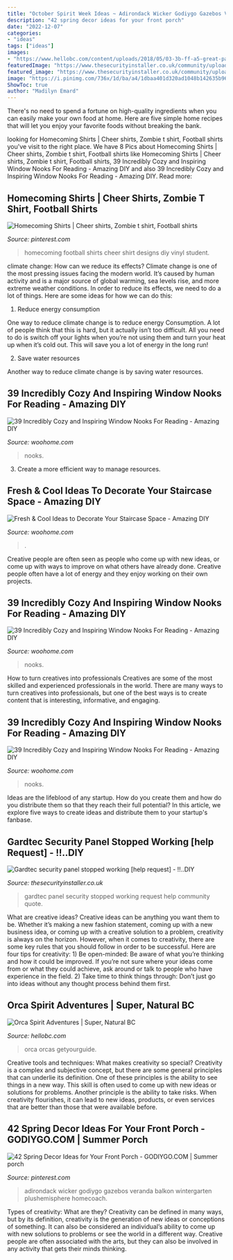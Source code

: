 ```yaml
---
title: "October Spirit Week Ideas ~ Adirondack Wicker Godiygo Gazebos Veranda Balkon Wintergarten Plushemisphere Homecoach"
description: "42 spring decor ideas for your front porch"
date: "2022-12-07"
categories:
- "ideas"
tags: ["ideas"]
images:
- "https://www.hellobc.com/content/uploads/2018/05/03-3b-ff-a5-great-pacific-adventures-1024x680.jpg"
featuredImage: "https://www.thesecurityinstaller.co.uk/community/uploads/monthly_2017_10/7306a99c-4887-4eab-8657-828dd6ed472f.jpg.51ecd85681614c9766d9e8b81093fce3.jpg"
featured_image: "https://www.thesecurityinstaller.co.uk/community/uploads/monthly_2017_10/7306a99c-4887-4eab-8657-828dd6ed472f.jpg.51ecd85681614c9766d9e8b81093fce3.jpg"
image: "https://i.pinimg.com/736x/1d/ba/a4/1dbaa401d320ad1048b142635b96cf0d.jpg"
ShowToc: true
author: "Madilyn Emard"
---
```



There's no need to spend a fortune on high-quality ingredients when you can easily make your own food at home. Here are five simple home recipes that will let you enjoy your favorite foods without breaking the bank.

	

		
looking for Homecoming Shirts | Cheer shirts, Zombie t shirt, Football shirts you've visit to the right place. We have 8 Pics about Homecoming Shirts | Cheer shirts, Zombie t shirt, Football shirts like Homecoming Shirts | Cheer shirts, Zombie t shirt, Football shirts, 39 Incredibly Cozy and Inspiring Window Nooks For Reading - Amazing DIY and also 39 Incredibly Cozy and Inspiring Window Nooks For Reading - Amazing DIY. Read more:
		
    
## Homecoming Shirts | Cheer Shirts, Zombie T Shirt, Football Shirts

<img loading=lazy src="https://i.pinimg.com/736x/be/8e/0b/be8e0b9668580c690c3a601edd2f0476--cheer-shirts-football-shirts.jpg" onerror="this.onerror=null;this.src='https://tse4.mm.bing.net/th?id=OIP.5E6DUC-VnqWsAbPE4kjEywHaJ3&amp;pid=15.1';" alt="Homecoming Shirts | Cheer shirts, Zombie t shirt, Football shirts">

_Source: pinterest.com_

>homecoming football shirts cheer shirt designs diy vinyl student. 

	

climate change: How can we reduce its effects?
Climate change is one of the most pressing issues facing the modern world. It’s caused by human activity and is a major source of global warming, sea levels rise, and more extreme weather conditions. In order to reduce its effects, we need to do a lot of things. Here are some ideas for how we can do this:
1) Reduce energy consumption

One way to reduce climate change is to reduce energy Consumption. A lot of people think that this is hard, but it actually isn’t too difficult. All you need to do is switch off your lights when you’re not using them and turn your heat up when it’s cold out. This will save you a lot of energy in the long run! 

2) Save water resources

Another way to reduce climate change is by saving water resources.

    
## 39 Incredibly Cozy And Inspiring Window Nooks For Reading - Amazing DIY

<img loading=lazy src="https://www.woohome.com/wp-content/uploads/2013/10/Inspiring-Window-Reading-Nook-13.jpg" onerror="this.onerror=null;this.src='https://tse3.mm.bing.net/th?id=OIP.PP8D9fqOztBXp_tLKg8rzAHaIN&amp;pid=15.1';" alt="39 Incredibly Cozy and Inspiring Window Nooks For Reading - Amazing DIY">

_Source: woohome.com_

>nooks. 

	

3. Create a more efficient way to manage resources.

    
## Fresh &amp; Cool Ideas To Decorate Your Staircase Space - Amazing DIY

<img loading=lazy src="https://www.woohome.com/wp-content/uploads/2016/10/need-ideas-to-decorate-staircase-space-6.jpg" onerror="this.onerror=null;this.src='https://tse2.mm.bing.net/th?id=OIP.TRX4oTO_jZ-a7h9FxgibrgHaLH&amp;pid=15.1';" alt="Fresh &amp; Cool Ideas to Decorate Your Staircase Space - Amazing DIY">

_Source: woohome.com_

>. 

	

Creative people are often seen as people who come up with new ideas, or come up with ways to improve on what others have already done. Creative people often have a lot of energy and they enjoy working on their own projects.

    
## 39 Incredibly Cozy And Inspiring Window Nooks For Reading - Amazing DIY

<img loading=lazy src="https://www.woohome.com/wp-content/uploads/2013/10/Inspiring-Window-Reading-Nook-20.jpg" onerror="this.onerror=null;this.src='https://tse1.mm.bing.net/th?id=OIP.CBXTc2XpnrEMKkF3laQtxAHaKN&amp;pid=15.1';" alt="39 Incredibly Cozy and Inspiring Window Nooks For Reading - Amazing DIY">

_Source: woohome.com_

>nooks. 

	

How to turn creatives into professionals
Creatives are some of the most skilled and experienced professionals in the world. There are many ways to turn creatives into professionals, but one of the best ways is to create content that is interesting, informative, and engaging.

    
## 39 Incredibly Cozy And Inspiring Window Nooks For Reading - Amazing DIY

<img loading=lazy src="https://www.woohome.com/wp-content/uploads/2013/10/Inspiring-Window-Reading-Nook-22.jpg" onerror="this.onerror=null;this.src='https://tse2.mm.bing.net/th?id=OIP.KOToYKdrrvvv8SpYxuOyLgHaIP&amp;pid=15.1';" alt="39 Incredibly Cozy and Inspiring Window Nooks For Reading - Amazing DIY">

_Source: woohome.com_

>nooks. 

	

Ideas are the lifeblood of any startup. How do you create them and how do you distribute them so that they reach their full potential? In this article, we explore five ways to create ideas and distribute them to your startup's fanbase.

    
## Gardtec Security Panel Stopped Working [help Request] - !!..DIY

<img loading=lazy src="https://www.thesecurityinstaller.co.uk/community/uploads/monthly_2017_10/7306a99c-4887-4eab-8657-828dd6ed472f.jpg.51ecd85681614c9766d9e8b81093fce3.jpg" onerror="this.onerror=null;this.src='https://tse3.mm.bing.net/th?id=OIP.UJ6aKacRq6SAhe7dwUKdvwHaNL&amp;pid=15.1';" alt="Gardtec security panel stopped working [help request] - !!..DIY">

_Source: thesecurityinstaller.co.uk_

>gardtec panel security stopped working request help community quote. 

	

What are creative ideas?
Creative ideas can be anything you want them to be. Whether it’s making a new fashion statement, coming up with a new business idea, or coming up with a creative solution to a problem, creativity is always on the horizon. However, when it comes to creativity, there are some key rules that you should follow in order to be successful. Here are four tips for creativity: 1) Be open-minded: Be aware of what you’re thinking and how it could be improved. If you’re not sure where your ideas come from or what they could achieve, ask around or talk to people who have experience in the field. 2) Take time to think things through: Don’t just go into ideas without any thought process behind them first.

    
## Orca Spirit Adventures | Super, Natural BC

<img loading=lazy src="https://www.hellobc.com/content/uploads/2018/05/03-3b-ff-a5-great-pacific-adventures-1024x680.jpg" onerror="this.onerror=null;this.src='https://tse1.mm.bing.net/th?id=OIP.4d-lYoSJzCoaLKQ6ciMpZwHaE6&amp;pid=15.1';" alt="Orca Spirit Adventures | Super, Natural BC">

_Source: hellobc.com_

>orca orcas getyourguide. 

	

Creative tools and techniques: What makes creativity so special?
Creativity is a complex and subjective concept, but there are some general principles that can underlie its definition. One of these principles is the ability to see things in a new way. This skill is often used to come up with new ideas or solutions for problems. Another principle is the ability to take risks. When creativity flourishes, it can lead to new ideas, products, or even services that are better than those that were available before.

    
## 42 Spring Decor Ideas For Your Front Porch - GODIYGO.COM | Summer Porch

<img loading=lazy src="https://i.pinimg.com/736x/1d/ba/a4/1dbaa401d320ad1048b142635b96cf0d.jpg" onerror="this.onerror=null;this.src='https://tse4.mm.bing.net/th?id=OIP.aSzNmprZ0nxWQGaEJcVMXQHaJ3&amp;pid=15.1';" alt="42 Spring Decor Ideas for Your Front Porch - GODIYGO.COM | Summer porch">

_Source: pinterest.com_

>adirondack wicker godiygo gazebos veranda balkon wintergarten plushemisphere homecoach. 

	

Types of creativity: What are they?
Creativity can be defined in many ways, but by its definition, creativity is the generation of new ideas or conceptions of something. It can also be considered an individual’s ability to come up with new solutions to problems or see the world in a different way. Creative people are often associated with the arts, but they can also be involved in any activity that gets their minds thinking.

